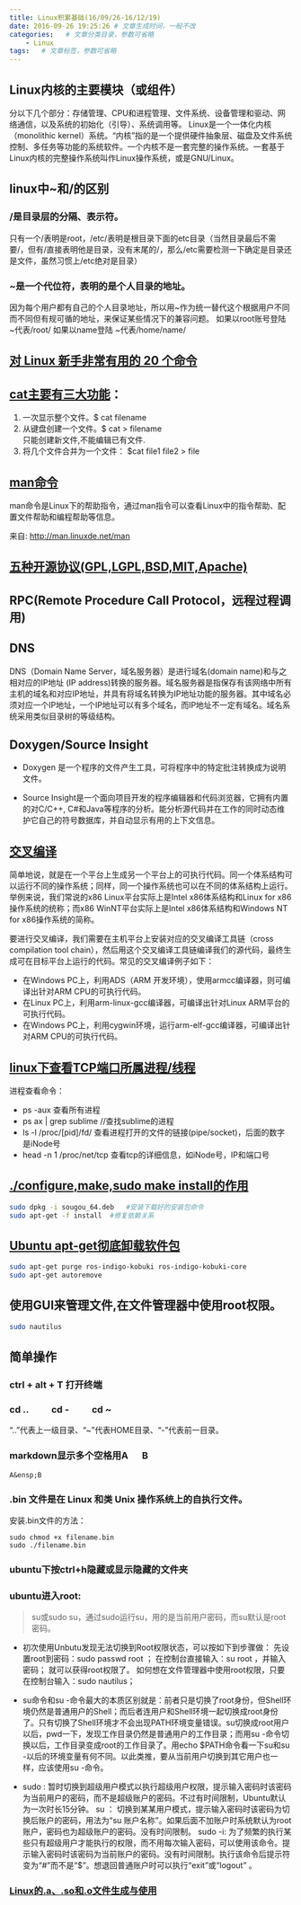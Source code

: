 ```yaml
---
title: Linux积累基础(16/09/26-16/12/19)
date: 2016-09-26 19:25:26 # 文章生成时间，一般不改
categories:   # 文章分类目录，参数可省略
    - Linux
tags:   # 文章标签，参数可省略
---
```

## Linux内核的主要模块（或组件）
分以下几个部分：存储管理、CPU和进程管理、文件系统、设备管理和驱动、网络通信，以及系统的初始化（引导）、系统调用等。
Linux是一个一体化内核（monolithic kernel）系统。“内核”指的是一个提供硬件抽象层、磁盘及文件系统控制、多任务等功能的系统软件。一个内核不是一套完整的操作系统。一套基于Linux内核的完整操作系统叫作Linux操作系统，或是GNU/Linux。
## linux中~和/的区别
### /是目录层的分隔、表示符。
只有一个/表明是root，/etc/表明是根目录下面的etc目录（当然目录最后不需要/，但有/直接表明他是目录，没有末尾的/，那么/etc需要检测一下确定是目录还是文件，虽然习惯上/etc绝对是目录）
<!--more-->
### ~是一个代位符，表明的是个人目录的地址。
因为每个用户都有自己的个人目录地址，所以用~作为统一替代这个根据用户不同而不同但有规可循的地址，来保证某些情况下的兼容问题。
如果以root账号登陆
~代表/root/
如果以name登陆
~代表/home/name/
## [对 Linux 新手非常有用的 20 个命令](http://www.oschina.net/translate/useful-linux-commands-for-newbies)
## [cat主要有三大功能](http://www.cnblogs.com/perfy/archive/2012/07/23/2605550.html)：
1. 一次显示整个文件。$ cat filename
2. 从键盘创建一个文件。$ cat > filename  
   只能创建新文件,不能编辑已有文件.
3. 将几个文件合并为一个文件： $cat file1 file2 > file

## [man命令](http://man.linuxde.net/man)
man命令是Linux下的帮助指令，通过man指令可以查看Linux中的指令帮助、配置文件帮助和编程帮助等信息。

来自: http://man.linuxde.net/man
## [五种开源协议(GPL,LGPL,BSD,MIT,Apache)](http://www.oschina.net/question/54100_9455)

## RPC(Remote Procedure Call Protocol，远程过程调用)
## DNS
DNS（Domain Name Server，域名服务器）是进行域名(domain name)和与之相对应的IP地址 (IP address)转换的服务器。域名服务器是指保存有该网络中所有主机的域名和对应IP地址，并具有将域名转换为IP地址功能的服务器。其中域名必须对应一个IP地址，一个IP地址可以有多个域名，而IP地址不一定有域名。域名系统采用类似目录树的等级结构。

## Doxygen/Source Insight
* Doxygen 是一个程序的文件产生工具，可将程序中的特定批注转换成为说明文件。

* Source Insight是一个面向项目开发的程序编辑器和代码浏览器，它拥有内置的对C/C++, C#和Java等程序的分析。能分析源代码并在工作的同时动态维护它自己的符号数据库，并自动显示有用的上下文信息。

## [交叉编译](http://baike.baidu.com/link?url=uE8Fmbd-jYNq2UlrLHDU8KTTlj4nDVbCAL0TlLhs2AtsN4Xa14hyrHH4Lpm_dU3ua97fiyQHtZgC2PlFicz_gZDIPpdvCq6Z0diXXMM-FkbRd9HTdhcHyPUjKdUL66_G)
简单地说，就是在一个平台上生成另一个平台上的可执行代码。同一个体系结构可以运行不同的操作系统；同样，同一个操作系统也可以在不同的体系结构上运行。举例来说，我们常说的x86 Linux平台实际上是Intel x86体系结构和Linux for x86操作系统的统称；而x86 WinNT平台实际上是Intel x86体系结构和Windows NT for x86操作系统的简称。

要进行交叉编译，我们需要在主机平台上安装对应的交叉编译工具链（cross compilation tool chain），然后用这个交叉编译工具链编译我们的源代码，最终生成可在目标平台上运行的代码。常见的交叉编译例子如下：

* 在Windows PC上，利用ADS（ARM 开发环境），使用armcc编译器，则可编译出针对ARM CPU的可执行代码。
* 在Linux PC上，利用arm-linux-gcc编译器，可编译出针对Linux ARM平台的可执行代码。
* 在Windows PC上，利用cygwin环境，运行arm-elf-gcc编译器，可编译出针对ARM CPU的可执行代码。

## [linux下查看TCP端口所属进程/线程](http://blog.csdn.net/morphad/article/details/16867851)
进程查看命令：

* ps -aux    查看所有进程
* ps ax | grep sublime  //查找sublime的进程
* ls -l /proc/[pid]/fd/   查看进程打开的文件的链接(pipe/socket)，后面的数字是iNode号
* head -n 1 /proc/net/tcp 查看tcp的详细信息，如iNode号，IP和端口号

## [./configure,make,sudo make install的作用](http://www.linuxidc.com/Linux/2011-02/32211.htm)
```bash
sudo dpkg -i sougou_64.deb   #安装下载好的安装包命令
sudo apt-get -f install  #修复依赖关系
```


## [Ubuntu apt-get彻底卸载软件包](http://blog.csdn.net/get_set/article/details/51276609)
```bash
sudo apt-get purge ros-indigo-kobuki ros-indigo-kobuki-core
sudo apt-get autoremove
```

## 使用GUI来管理文件,在文件管理器中使用root权限。
```bash
sudo nautilus
```

## 简单操作
### ctrl + alt + T    打开终端
### cd .. &ensp;&ensp;&ensp;&ensp; cd - &ensp;&ensp;&ensp;&ensp; cd ~
“..”代表上一级目录、“~”代表HOME目录、“-”代表前一目录。
### markdown显示多个空格用A&ensp;&ensp;&ensp;B
```
A&ensp;B
```
### .bin 文件是在 Linux 和类 Unix 操作系统上的自执行文件。
安装.bin文件的方法：
```linux
sudo chmod +x filename.bin
sudo ./filename.bin
```
### ubuntu下按ctrl+h隐藏或显示隐藏的文件夹
### ubuntu进入root:
> su或sudo su，通过sudo运行su，用的是当前用户密码，而su默认是root密码。

* 初次使用Unbutu发现无法切换到Root权限状态，可以按如下到步骤做：
先设置root到密码：sudo passwd root ；
在控制台直接输入：su root ，并输入密码；
就可以获得root权限了。
如何想在文件管理器中使用root权限，只要在控制台输入：sudo nautilus；

* su命令和su -命令最大的本质区别就是：前者只是切换了root身份，但Shell环境仍然是普通用户的Shell；而后者连用户和Shell环境一起切换成root身份了。只有切换了Shell环境才不会出现PATH环境变量错误。su切换成root用户以后，pwd一下，发现工作目录仍然是普通用户的工作目录；而用su -命令切换以后，工作目录变成root的工作目录了。用echo $PATH命令看一下su和su -以后的环境变量有何不同。以此类推，要从当前用户切换到其它用户也一样，应该使用su -命令。
  
* sudo : 暂时切换到超级用户模式以执行超级用户权限，提示输入密码时该密码为当前用户的密码，而不是超级账户的密码。不过有时间限制，Ubuntu默认为一次时长15分钟。
su ： 切换到某某用户模式，提示输入密码时该密码为切换后账户的密码，用法为“su 账户名称”。如果后面不加账户时系统默认为root账户，密码也为超级账户的密码。没有时间限制。
sudo -i: 为了频繁的执行某些只有超级用户才能执行的权限，而不用每次输入密码，可以使用该命令。提示输入密码时该密码为当前账户的密码。没有时间限制。执行该命令后提示符变为“#”而不是“$”。想退回普通账户时可以执行“exit”或“logout” 。
### [Linux的.a、.so和.o文件生成与使用](http://blog.csdn.net/chlele0105/article/details/23691147)

